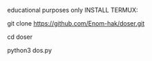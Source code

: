 educational purposes only
INSTALL TERMUX:


git clone https://github.com/Enom-hak/doser.git

cd doser

python3 dos.py

